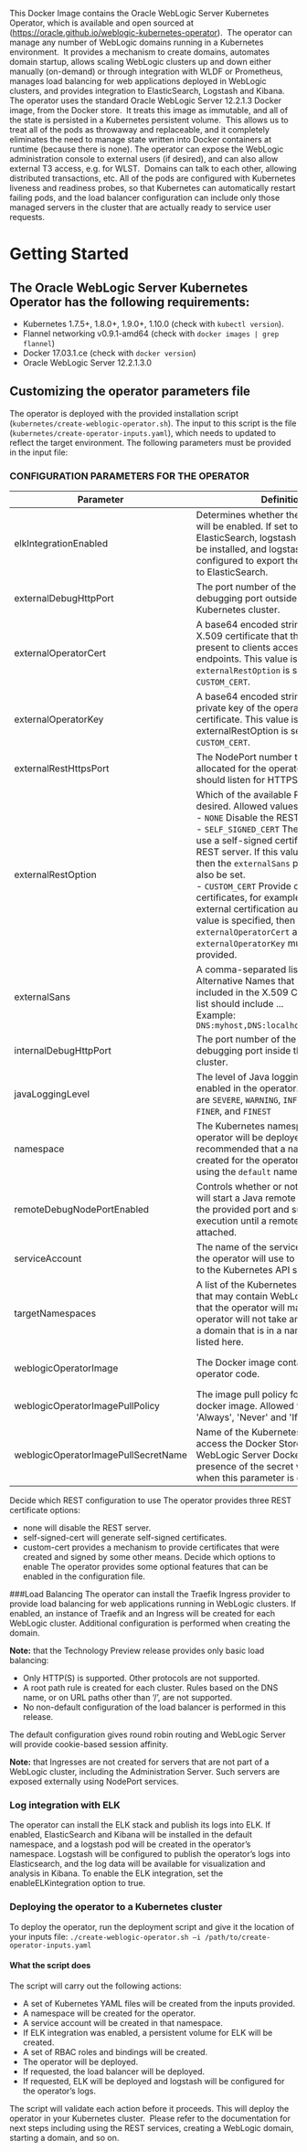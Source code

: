 This Docker Image contains the Oracle WebLogic Server Kubernetes Operator, which is available and open sourced at (https://oracle.github.io/weblogic-kubernetes-operator).  The operator can manage any number of WebLogic domains running in a Kubernetes environment.  It provides a mechanism to create domains, automates domain startup, allows scaling WebLogic clusters up and down either manually (on-demand) or through integration with WLDF or Prometheus, manages load balancing for web applications deployed in WebLogic clusters, and provides integration to ElasticSearch, Logstash and Kibana.
The operator uses the standard Oracle WebLogic Server 12.2.1.3 Docker image, from the Docker store.  It treats this image as immutable, and all of the state is persisted in a Kubernetes persistent volume.  This allows us to treat all of the pods as throwaway and replaceable, and it completely eliminates the need to manage state written into Docker containers at runtime (because there is none).
The operator can expose the WebLogic administration console to external users (if desired), and can also allow external T3 access, e.g. for WLST.  Domains can talk to each other, allowing distributed transactions, etc. All of the pods are configured with Kubernetes liveness and readiness probes, so that Kubernetes can automatically restart failing pods, and the load balancer configuration can include only those managed servers in the cluster that are actually ready to service user requests.

# Getting Started
## The Oracle WebLogic Server Kubernetes Operator has the following requirements:
*	Kubernetes 1.7.5+, 1.8.0+, 1.9.0+, 1.10.0 (check with `kubectl version`).
*	Flannel networking v0.9.1-amd64 (check with `docker images | grep flannel`)
*	Docker 17.03.1.ce (check with `docker version`)
*	Oracle WebLogic Server 12.2.1.3.0

## Customizing the operator parameters file
The operator is deployed with the provided installation script (`kubernetes/create-weblogic-operator.sh`). The input to this script is the file (`kubernetes/create-operator-inputs.yaml`), which needs to updated to reflect the target environment.
The following parameters must be provided in the input file:
### CONFIGURATION PARAMETERS FOR THE OPERATOR

| Parameter | Definition | Default |
| --- | --- | --- |
| elkIntegrationEnabled | Determines whether the ELK integration will be enabled.  If set to `true`, then ElasticSearch, logstash and Kibana will be installed, and logstash will be configured to export the operator’s logs to ElasticSearch. | false |
| externalDebugHttpPort | The port number of the operator's debugging port outside of the Kubernetes cluster. | 30999 |
| externalOperatorCert | A base64 encoded string containing the X.509 certificate that the operator will present to clients accessing its REST endpoints. This value is only used when `externalRestOption` is set to `CUSTOM_CERT`. | |
| externalOperatorKey | A base64 encoded string containing the private key of the operator's X.509 certificate.  This value is only used when externalRestOption is set to `CUSTOM_CERT`. | |
| externalRestHttpsPort| The NodePort number that should be allocated for the operator REST server should listen for HTTPS requests on. | 31001 |
| externalRestOption | Which of the available REST options is desired.  Allowed values: <br/>- `NONE` Disable the REST interface.  <br/>- `SELF_SIGNED_CERT` The operator will use a self-signed certificate for its REST server.  If this value is specified, then the `externalSans` parameter must also be set. <br/>- `CUSTOM_CERT` Provide custom certificates, for example from an external certification authority. If this value is specified, then the `externalOperatorCert` and `externalOperatorKey` must also be provided.| NONE |
| externalSans| A comma-separated list of Subject Alternative Names that should be included in the X.509 Certificate.  This list should include ... <br/>Example:  `DNS:myhost,DNS:localhost,IP:127.0.0.1` | |
| internalDebugHttpPort | The port number of the operator's debugging port inside the Kubernetes cluster. | 30999 |
| javaLoggingLevel | The level of Java logging that should be enabled in the operator.  Allowed values are `SEVERE`, `WARNING`, `INFO`, `CONFIG`, `FINE`, `FINER`, and `FINEST` | INFO |
| namespace | The Kubernetes namespace that the operator will be deployed in.  It is recommended that a namespace be created for the operator rather than using the `default` namespace.| weblogic-operator |
| remoteDebugNodePortEnabled | Controls whether or not the operator will start a Java remote debug server on the provided port and suspend execution until a remote debugger has attached. | false |
| serviceAccount| The name of the service account that the operator will use to make requests to the Kubernetes API server. | weblogic-operator |
| targetNamespaces | A list of the Kubernetes namespaces that may contain WebLogic domains that the operator will manage.  The operator will not take any action against a domain that is in a namespace not listed here. | default |
| weblogicOperatorImage | The Docker image containing the operator code. | container-registry.oracle.com/middleware/weblogic-kubernetes-operator:latest |
| weblogicOperatorImagePullPolicy | The image pull policy for the operator docker image.  Allowed values are 'Always', 'Never' and 'IfNotPresent' | IfNotPresent |
| weblogicOperatorImagePullSecretName | Name of the Kubernetes secret to access the Docker Store to pull the WebLogic Server Docker image.  The presence of the secret will be validated when this parameter is enabled. | |

Decide which REST configuration to use
The operator provides three REST certificate options:
*	none will disable the REST server.
*	self-signed-cert will generate self-signed certificates.
*	custom-cert provides a mechanism to provide certificates that were created and signed by some other means.
Decide which options to enable
The operator provides some optional features that can be enabled in the configuration file.

###Load Balancing
The operator can install the Traefik Ingress provider to provide load balancing for web applications running in WebLogic clusters. If enabled, an instance of Traefik and an Ingress will be created for each WebLogic cluster. Additional configuration is performed when creating the domain.

**Note:** that the Technology Preview release provides only basic load balancing:
*	Only HTTP(S) is supported. Other protocols are not supported.
*	A root path rule is created for each cluster. Rules based on the DNS name, or on URL paths other than ‘/’, are not supported.
*	No non-default configuration of the load balancer is performed in this release.
 
The default configuration gives round robin routing and WebLogic Server will provide cookie-based session affinity.

**Note:** that Ingresses are not created for servers that are not part of a WebLogic cluster, including the Administration Server. Such servers are exposed externally using NodePort services.

### Log integration with ELK
The operator can install the ELK stack and publish its logs into ELK. If enabled, ElasticSearch and Kibana will be installed in the default namespace, and a logstash pod will be created in the operator’s namespace. Logstash will be configured to publish the operator’s logs into Elasticsearch, and the log data will be available for visualization and analysis in Kibana.
To enable the ELK integration, set the enableELKintegration option to true.
 
### Deploying the operator to a Kubernetes cluster
To deploy the operator, run the deployment script and give it the location of your inputs file:
```./create-weblogic-operator.sh –i /path/to/create-operator-inputs.yaml```

#### What the script does
The script will carry out the following actions:
*	A set of Kubernetes YAML files will be created from the inputs provided.
*	A namespace will be created for the operator.
*	A service account will be created in that namespace.
*	If ELK integration was enabled, a persistent volume for ELK will be created.
*	A set of RBAC roles and bindings will be created.
*	The operator will be deployed.
*	If requested, the load balancer will be deployed.
*	If requested, ELK will be deployed and logstash will be configured for the operator’s logs.

The script will validate each action before it proceeds.
This will deploy the operator in your Kubernetes cluster.  Please refer to the documentation for next steps including using the REST services, creating a WebLogic domain, starting a domain, and so on. 


